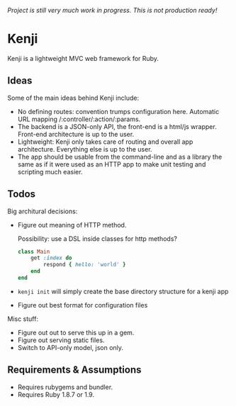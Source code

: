 *Project is still very much work in progress. This is not production ready!*


# Kenji

Kenji is a lightweight MVC web framework for Ruby.


## Ideas

Some of the main ideas behind Kenji include:

- No defining routes: convention trumps configuration here. Automatic URL mapping /:controller/:action/:params.
- The backend is a JSON-only API, the front-end is a html/js wrapper. Front-end architecture is up to the user.
- Lightweight: Kenji only takes care of routing and overall app architecture. Everything else is up to the user.
- The app should be usable from the command-line and as a library the same as if it were used as an HTTP app to make unit testing and scripting much easier.


## Todos

Big architural decisions:

- Figure out meaning of HTTP method.

    Possibility: use a DSL inside classes for http methods?

    ```ruby
    class Main
        get :index do
            respond { hello: 'world' }
        end
    end
    ```

- `kenji init` will simply create the base directory structure for a kenji app
- Figure out best format for configuration files

Misc stuff:

- Figure out out to serve this up in a gem.
- Figure out serving static files.
- Switch to API-only model, json only.


## Requirements & Assumptions

- Requires rubygems and bundler.
- Requires Ruby 1.8.7 or 1.9.
